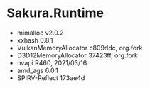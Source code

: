 # Sakura.Runtime

- mimalloc v2.0.2
- xxhash 0.8.1
- VulkanMemoryAllocator c809ddc, org.fork
- D3D12MemoryAllocator 37423ff, org.fork
- nvapi R460, 2021/03/16
- amd_ags 6.0.1
- SPIRV-Reflect 173ae4d
